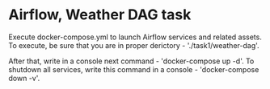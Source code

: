 # Airflow, Weather DAG task

Execute docker-compose.yml to launch Airflow services and related assets.
To execute, be sure that you are in proper derictory - './task1/weather-dag'.

After that, write in a console next command - 'docker-compose up -d'.
To shutdown all services, write this command in a console - 'docker-compose down -v'.
